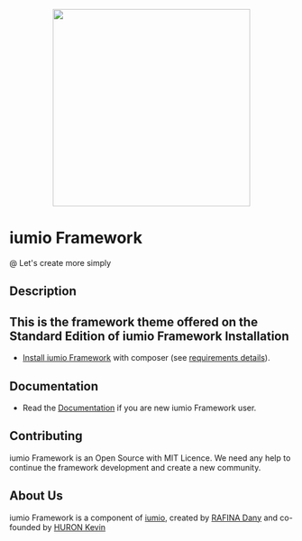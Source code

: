 <p align="center"><a href="https://framework.iumio.com" target="_blank">
    <img src="https://framework.iumio.com/images/iumio-framework-horizontal.png" width="350">
</a></p>

iumio Framework
================

@ Let's create more simply

Description
------------
This is the framework theme offered on the Standard Edition of iumio Framework
Installation
------------

* [Install iumio Framework][2] with composer (see
  [requirements details][3]).

Documentation
-------------

* Read the [Documentation][4] if you are new iumio Framework user.


Contributing
------------

iumio Framework is an Open Source with MIT Licence.
We need any help to continue the framework development and create a new community.


About Us
--------

iumio Framework is a component of [iumio][5], created by [RAFINA Dany][6] and co-founded by [HURON Kevin][7]

[1]: https://framework.iumio.com
[2]: https://learn.framework.iumio.com/docs/installation/install-iumio-framework/
[3]: https://learn.framework.iumio.com/docs/installation/framework-requirements/
[4]: https://learn.framework.iumio.com
[5]: https://www.iumio.com
[6]: https://www.linkedin.com/in/dany-rafina-672041b3/
[7]: http://kevinhuron.fr/

<!--INITIALIUMIOFW-->
